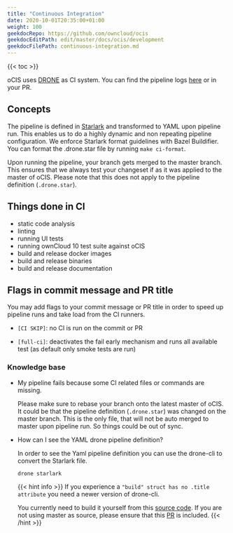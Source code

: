 ```yaml
---
title: "Continuous Integration"
date: 2020-10-01T20:35:00+01:00
weight: 100
geekdocRepo: https://github.com/owncloud/ocis
geekdocEditPath: edit/master/docs/ocis/development
geekdocFilePath: continuous-integration.md
---
```


{{< toc >}}

oCIS uses [DRONE](https://www.drone.io/) as CI system. You can find the pipeline logs [here](https://drone.owncloud.com/owncloud/ocis) or in your PR.

## Concepts

The pipeline is defined in [Starlark](https://github.com/bazelbuild/starlark) and transformed to YAML upon pipeline run. This enables us to do a highly dynamic and non repeating pipeline configuration. We enforce Starlark format guidelines with Bazel Buildifier. You can format the .drone.star file by running `make ci-format`.

Upon running the pipeline, your branch gets merged to the master branch. This ensures that we always test your changeset if as it was applied to the master of oCIS. Please note that this does not apply to the pipeline definition (`.drone.star`).

## Things done in CI

- static code analysis
- linting
- running UI tests
- running ownCloud 10 test suite against oCIS
- build and release docker images
- build and release binaries
- build and release documentation

## Flags in commit message and PR title

You may add flags to your commit message or PR title in order to speed up pipeline runs and take load from the CI runners.

- `[CI SKIP]`: no CI is run on the commit or PR

- `[full-ci]`: deactivates the fail early mechanism and runs all available test (as default only smoke tests are run)

### Knowledge base

- My pipeline fails because some CI related files or commands are missing.

  Please make sure to rebase your branch onto the latest master of oCIS. It could be that the pipeline definition (`.drone.star`) was changed on the master branch. This is the only file, that will not be auto merged to master upon pipeline run. So things could be out of sync.

- How can I see the YAML drone pipeline definition?

  In order to see the Yaml pipeline definition you can use the drone-cli to convert the Starlark file.

  ```
  drone starlark
  ```

  {{< hint info >}}
  If you experience a `"build" struct has no .title attribute` you need a newer version of drone-cli.

  You currently need to build it yourself from this [source code](https://github.com/drone/drone-cli). If you are not using master as source, please ensure that this [PR](https://github.com/drone/drone-cli/pull/175) is included.
  {{< /hint >}}
